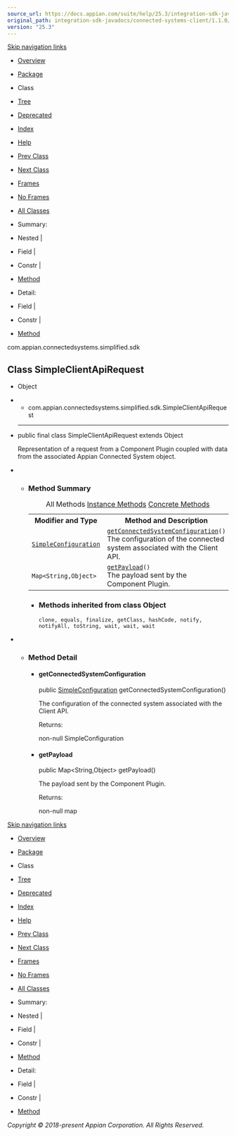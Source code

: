 ```yaml
---
source_url: https://docs.appian.com/suite/help/25.3/integration-sdk-javadocs/connected-systems-client/1.1.0/com/appian/connectedsystems/simplified/sdk/SimpleClientApiRequest.html
original_path: integration-sdk-javadocs/connected-systems-client/1.1.0/com/appian/connectedsystems/simplified/sdk/SimpleClientApiRequest.html
version: "25.3"
---
```


[Skip navigation links](#skip.navbar.top "Skip navigation links")

-   [Overview](../../../../../overview-summary.html)
-   [Package](package-summary.html)
-   Class
-   [Tree](package-tree.html)
-   [Deprecated](../../../../../deprecated-list.html)
-   [Index](../../../../../index-all.html)
-   [Help](../../../../../help-doc.html)

-   [Prev Class](../../../../../com/appian/connectedsystems/simplified/sdk/SimpleClientApi.html "class in com.appian.connectedsystems.simplified.sdk")
-   [Next Class](../../../../../com/appian/connectedsystems/simplified/sdk/SimpleConnectedSystemTemplate.html "class in com.appian.connectedsystems.simplified.sdk")

-   [Frames](../../../../../index.html?com/appian/connectedsystems/simplified/sdk/SimpleClientApiRequest.html)
-   [No Frames](SimpleClientApiRequest.html)

-   [All Classes](../../../../../allclasses-noframe.html)

-   Summary: 
-   Nested | 
-   Field | 
-   Constr | 
-   [Method](#method.summary)

-   Detail: 
-   Field | 
-   Constr | 
-   [Method](#method.detail)

com.appian.connectedsystems.simplified.sdk

## Class SimpleClientApiRequest

-   Object
-   -   com.appian.connectedsystems.simplified.sdk.SimpleClientApiRequest

-   * * *

    public final class SimpleClientApiRequest
    extends Object

    Representation of a request from a Component Plugin coupled with data from the associated Appian Connected System object.

-   -   ### Method Summary

        <table class="memberSummary" border="0" cellpadding="3" cellspacing="0" summary="Method Summary table, listing methods, and an explanation"><caption><span id="t0" class="activeTableTab"><span>All Methods</span><span class="tabEnd">&nbsp;</span></span><span id="t2" class="tableTab"><span><a href="javascript:show(2);">Instance Methods</a></span><span class="tabEnd">&nbsp;</span></span><span id="t4" class="tableTab"><span><a href="javascript:show(8);">Concrete Methods</a></span><span class="tabEnd">&nbsp;</span></span></caption><tbody><tr><th class="colFirst" scope="col">Modifier and Type</th><th class="colLast" scope="col">Method and Description</th></tr><tr id="i0" class="altColor"><td class="colFirst"><code><a href="../../../../../com/appian/connectedsystems/simplified/sdk/configuration/SimpleConfiguration.html" title="class in com.appian.connectedsystems.simplified.sdk.configuration">SimpleConfiguration</a></code></td><td class="colLast"><code><span class="memberNameLink"><a href="../../../../../com/appian/connectedsystems/simplified/sdk/SimpleClientApiRequest.html#getConnectedSystemConfiguration--">getConnectedSystemConfiguration</a></span>()</code><div class="block">The configuration of the connected system associated with the Client API.</div></td></tr><tr id="i1" class="rowColor"><td class="colFirst"><code>Map&lt;String,Object&gt;</code></td><td class="colLast"><code><span class="memberNameLink"><a href="../../../../../com/appian/connectedsystems/simplified/sdk/SimpleClientApiRequest.html#getPayload--">getPayload</a></span>()</code><div class="block">The payload sent by the Component Plugin.</div></td></tr></tbody></table>

        -   ### Methods inherited from class Object

            `clone, equals, finalize, getClass, hashCode, notify, notifyAll, toString, wait, wait, wait`

-   -   ### Method Detail

        -   #### getConnectedSystemConfiguration

            public [SimpleConfiguration](../../../../../com/appian/connectedsystems/simplified/sdk/configuration/SimpleConfiguration.html "class in com.appian.connectedsystems.simplified.sdk.configuration") getConnectedSystemConfiguration()

            The configuration of the connected system associated with the Client API.

            Returns:

            non-null SimpleConfiguration

        -   #### getPayload

            public Map<String,Object> getPayload()

            The payload sent by the Component Plugin.

            Returns:

            non-null map

[Skip navigation links](#skip.navbar.bottom "Skip navigation links")

-   [Overview](../../../../../overview-summary.html)
-   [Package](package-summary.html)
-   Class
-   [Tree](package-tree.html)
-   [Deprecated](../../../../../deprecated-list.html)
-   [Index](../../../../../index-all.html)
-   [Help](../../../../../help-doc.html)

-   [Prev Class](../../../../../com/appian/connectedsystems/simplified/sdk/SimpleClientApi.html "class in com.appian.connectedsystems.simplified.sdk")
-   [Next Class](../../../../../com/appian/connectedsystems/simplified/sdk/SimpleConnectedSystemTemplate.html "class in com.appian.connectedsystems.simplified.sdk")

-   [Frames](../../../../../index.html?com/appian/connectedsystems/simplified/sdk/SimpleClientApiRequest.html)
-   [No Frames](SimpleClientApiRequest.html)

-   [All Classes](../../../../../allclasses-noframe.html)

-   Summary: 
-   Nested | 
-   Field | 
-   Constr | 
-   [Method](#method.summary)

-   Detail: 
-   Field | 
-   Constr | 
-   [Method](#method.detail)

_Copyright © 2018-present Appian Corporation. All Rights Reserved._